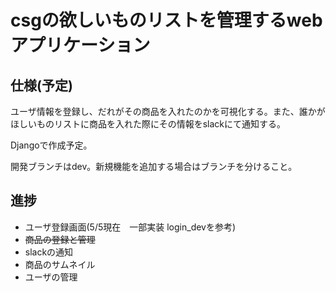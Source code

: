 # csgの欲しいものリストを管理するwebアプリケーション

## 仕様(予定)

ユーザ情報を登録し、だれがその商品を入れたのかを可視化する。また、誰かがほしいものリストに商品を入れた際にその情報をslackにて通知する。

Djangoで作成予定。

開発ブランチはdev。新規機能を追加する場合はブランチを分けること。

## 進捗

* ユーザ登録画面(5/5現在　一部実装 login_devを参考)
* ~~商品の登録と管理~~
* slackの通知
* 商品のサムネイル
* ユーザの管理
